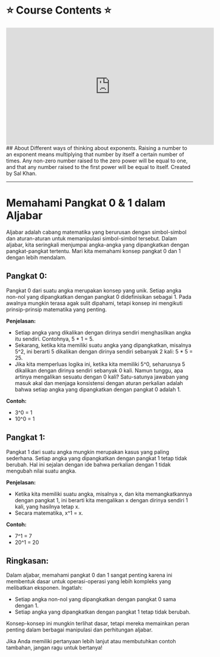 # ⭐️ Course Contents ⭐️

<iframe width="560" height="315" src="https://www.youtube.com/embed/dAvosUEUH6I?si=LCubTlqCBM0QPLlK" title="YouTube video player" frameborder="0" allow="accelerometer; autoplay; clipboard-write; encrypted-media; gyroscope; picture-in-picture; web-share" allowfullscreen></iframe>
## About
Different ways of thinking about exponents. Raising a number to an exponent means multiplying that number by itself a certain number of times. Any non-zero number raised to the zero power will be equal to one, and that any number raised to the first power will be equal to itself. Created by Sal Khan.

---
# Memahami Pangkat 0 & 1 dalam Aljabar

Aljabar adalah cabang matematika yang berurusan dengan simbol-simbol dan aturan-aturan untuk memanipulasi simbol-simbol tersebut. Dalam aljabar, kita seringkali menjumpai angka-angka yang dipangkatkan dengan pangkat-pangkat tertentu. Mari kita memahami konsep pangkat 0 dan 1 dengan lebih mendalam.

## Pangkat 0:

Pangkat 0 dari suatu angka merupakan konsep yang unik. Setiap angka non-nol yang dipangkatkan dengan pangkat 0 didefinisikan sebagai 1. Pada awalnya mungkin terasa agak sulit dipahami, tetapi konsep ini mengikuti prinsip-prinsip matematika yang penting.

**Penjelasan:**
- Setiap angka yang dikalikan dengan dirinya sendiri menghasilkan angka itu sendiri. Contohnya, 5 * 1 = 5.
- Sekarang, ketika kita memiliki suatu angka yang dipangkatkan, misalnya 5^2, ini berarti 5 dikalikan dengan dirinya sendiri sebanyak 2 kali: 5 * 5 = 25.
- Jika kita memperluas logika ini, ketika kita memiliki 5^0, seharusnya 5 dikalikan dengan dirinya sendiri sebanyak 0 kali. Namun tunggu, apa artinya mengalikan sesuatu dengan 0 kali? Satu-satunya jawaban yang masuk akal dan menjaga konsistensi dengan aturan perkalian adalah bahwa setiap angka yang dipangkatkan dengan pangkat 0 adalah 1.

**Contoh:**
- 3^0 = 1
- 10^0 = 1

## Pangkat 1:

Pangkat 1 dari suatu angka mungkin merupakan kasus yang paling sederhana. Setiap angka yang dipangkatkan dengan pangkat 1 tetap tidak berubah. Hal ini sejalan dengan ide bahwa perkalian dengan 1 tidak mengubah nilai suatu angka.

**Penjelasan:**
- Ketika kita memiliki suatu angka, misalnya x, dan kita memangkatkannya dengan pangkat 1, ini berarti kita mengalikan x dengan dirinya sendiri 1 kali, yang hasilnya tetap x.
- Secara matematika, x^1 = x.

**Contoh:**
- 7^1 = 7
- 20^1 = 20

## Ringkasan:

Dalam aljabar, memahami pangkat 0 dan 1 sangat penting karena ini membentuk dasar untuk operasi-operasi yang lebih kompleks yang melibatkan eksponen. Ingatlah:
- Setiap angka non-nol yang dipangkatkan dengan pangkat 0 sama dengan 1.
- Setiap angka yang dipangkatkan dengan pangkat 1 tetap tidak berubah.

Konsep-konsep ini mungkin terlihat dasar, tetapi mereka memainkan peran penting dalam berbagai manipulasi dan perhitungan aljabar.

Jika Anda memiliki pertanyaan lebih lanjut atau membutuhkan contoh tambahan, jangan ragu untuk bertanya!